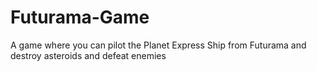 # Futurama-Game
A game where you can pilot the Planet Express Ship from Futurama and destroy asteroids and defeat enemies
